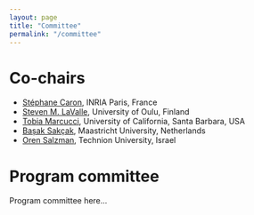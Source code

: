 ```yaml
---
layout: page
title: "Committee"
permalink: "/committee"
---
```


# Co-chairs

- [Stéphane Caron](https://scaron.info), INRIA Paris, France
- [Steven M. LaValle](https://lavalle.pl), University of Oulu, Finland
- [Tobia Marcucci](https://tobiamarcucci.github.io), University of California, Santa Barbara, USA
- [Bașak Sakçak](https://www.maastrichtuniversity.nl/b-s-sakçak), Maastricht University, Netherlands
- [Oren Salzman](https://orensalzman.com), Technion University, Israel

# Program committee

Program committee here...
